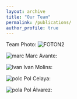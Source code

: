 ```yaml
---
layout: archive
title: "Our Team"
permalink: /publications/
author_profile: true
---
```




Team Photo:
![FOTON2](https://github.com/33games/website/assets/125653256/1b7ad724-8551-451d-8632-3aae04a52875)








![marc](https://github.com/33games/website/assets/125653256/21a5af7d-7836-47a9-90f2-9d540b8a37b2)
Marc Avante:



![Ivan](https://github.com/33games/website/assets/125653256/04d08d79-adc9-4ad1-b7a0-fcbe9610b77a)
Ivan Molins:



![polc](https://github.com/33games/website/assets/125653256/e12046eb-dc9c-4c26-a281-d101ef51f860)
Pol Celaya:



![pola](https://github.com/33games/website/assets/125653256/71e542e4-87e2-43b5-a4a1-0c8b510ebf77)
Pol Álvarez:


